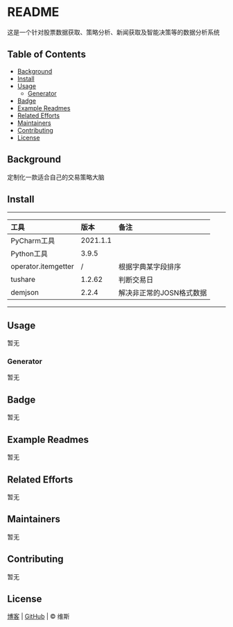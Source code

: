 # README

这是一个针对股票数据获取、策略分析、新闻获取及智能决策等的数据分析系统

## Table of Contents

- [Background](#background)
- [Install](#install)
- [Usage](#usage)
  - [Generator](#generator)
- [Badge](#badge)
- [Example Readmes](#example-readmes)
- [Related Efforts](#related-efforts)
- [Maintainers](#maintainers)
- [Contributing](#contributing)
- [License](#license)

## Background

定制化一款适合自己的交易策略大脑

## Install

****

| 工具                 | 版本     | 备注                  |
|:--------------------|:---------|:---------------------|
| PyCharm工具          | 2021.1.1 |                      |
| Python工具           | 3.9.5    |                      |
| operator.itemgetter | /        | 根据字典某字段排序       |
| tushare             | 1.2.62   | 判断交易日             |
| demjson             | 2.2.4    | 解决非正常的JOSN格式数据 |

****


## Usage

暂无

### Generator

暂无

## Badge

暂无

## Example Readmes

暂无

## Related Efforts

暂无

## Maintainers

暂无

## Contributing

暂无

## License

[博客](https://www.cnblogs.com/danhuai) |
[GitHub](https://github.com/JarvisFree) | © 维斯
